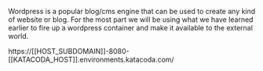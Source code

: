 Wordpress is a popular blog/cms engine that can be used to create any kind of website or blog.
For the most part we will be using what we have learned earlier to fire up a wordpress container and make it available to the external world.  


https://[[HOST_SUBDOMAIN]]-8080-[[KATACODA_HOST]].environments.katacoda.com/
